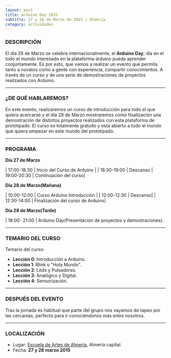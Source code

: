 ```yaml
---
layout: post
title: Arduino Day 2015
subtitle: 27 y 28 de Marzo de 2015 / Almería
category: actividades
---
```


### DESCRIPCIÓN

El día 28 de Marzo se celebra internacionalmente, el **Arduino Day**; día en el todo el mundo interesado en la plataforma arduino pueda aprender conjuntamente. Es por esto, que vamos a realizar un evento que permita tanto a novatos como a gente con experiencia, compartir conocimientos. A través de un curso y de una serie de demostraciones de proyectos realizados con Arduino.

---

### ¿DE QUÉ HABLAREMOS?

En este evento, realizaremos un curso  de introducción para todo el que quiera acercarse y el día 28 de Marzo mostraremos como finalización una demostración de distintos proyectos realizados con esta plataforma de prototipado.
El curso es totalmente gratuito y esta abierto a todo el mundo que quiera empezar en este mundo del prototipado.

---

### PROGRAMA

**Día 27 de Marzo**

| 17:00-18:30  | Inicio del Curso de Arduino  |
| 18:30-19:00  | Descanso
| 19:00-20:30   | Continuación del curso|


**Día 28 de Marzo(Mañana)**

| 10:00-12:00   | Curso Arduino Introducción |
| 12:00-12:30   | Descanso|
| 12:30-14:00   | Finalización del curso de Arduino|


**Día 28 de Marzo(Tarde)**

| 18:00- 21:00  | Arduino Day(Presentación de proyectos y demostraciones).

---

### TEMARIO DEL CURSO

Temario del curso:

* **Lección 0**: Introducción a Arduino.
* **Lección 1**: Blink o "Hola Mundo".
* **Lección 2**: Leds y Pulsadores.
* **Lección 3**: Analógico y Digital.
* **Lección 4**: Sensorización.

---

### DESPUÉS DEL EVENTO

Tras la jornada es habitual que parte del grupo nos vayamos de tapeo por las cercanías, perfecto para ir conociéndonos más entre nosotros.

---

### LOCALIZACIÓN

* Lugar: [Escuela de Artes de Almería][1], Almería capital.
* Fecha: **27 y 28 marzo 2015**

[1]: http://bit.ly/escuelaartesalmeria
